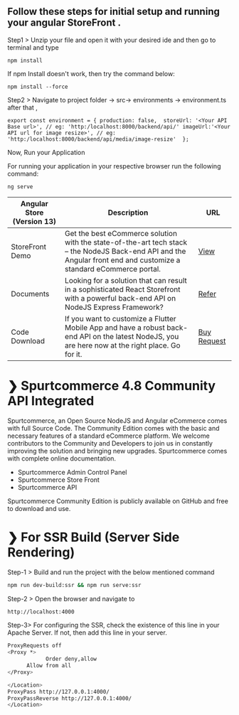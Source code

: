 

## Follow these steps for initial setup and running your angular StoreFront .

Step1 > Unzip your file and open it with your desired ide and then go to terminal and type

`npm install ` 

If npm Install doesn't work, then try the command below:

`npm install --force `

Step2 > Navigate to project folder → src→ environments → environment.ts after that ,

`export const environment = {
production: false, 
storeUrl: '<Your API Base url>', // eg: 'http:/localhost:8000/backend/api/'
imageUrl:'<Your API url for image resize>', // eg: 'http:/localhost:8000/backend/api/media/image-resize' 
};`

Now, Run your Application 

For running your application in your respective browser run the following command:

`ng serve `

| Angular Store (Version 13) | Description | URL |
| ------ | ------ | ------ |
| StoreFront Demo | Get the best eCommerce solution with the state-of-the-art tech stack – the NodeJS Back-end API and the Angular front end and customize a standard eCommerce portal.| [View](https://www.spurtcart.com)
| Documents | Looking for a solution that can result in a sophisticated React Storefront with a powerful back-end API on NodeJS Express Framework? | [Refer](https://www.spurtcommerce.dev/getting-started/development-and-setup/store-front-setup/angular-store-front)
| Code Download |If you want to customize a Flutter Mobile App and have a robust back-end API on the latest NodeJS, you are here now at the right place. Go for it.|[Buy Request](https://addon.spurtcommerce.com/details/angular-storefront-community)



#  ❯ Spurtcommerce 4.8 Community API Integrated 

Spurtcommerce, an Open Source NodeJS and Angular eCommerce comes with full Source Code. The Community Edition comes with the basic and necessary features of a standard eCommerce platform. We welcome contributors to the Community and Developers to join us in constantly improving the solution and bringing new upgrades. Spurtcommerce comes with complete online documentation.

*	Spurtcommerce Admin Control Panel 
*	Spurtcommerce Store Front
*	Spurtcommerce API 

Spurtcommerce Community Edition is publicly available on GitHub and free to download and use. 



#  ❯ For SSR Build (Server Side Rendering) 


Step-1 > Build and run the project with the below mentioned command

```sh
npm run dev-build:ssr && npm run serve:ssr

```

Step-2 > Open the browser and navigate to
```sh
http://localhost:4000
```

Step-3> For configuring the SSR, check the existence of this line in your Apache Server. If not, then add 
this line in your server. 

```sh
ProxyRequests off
<Proxy *> 
            Order deny,allow 
      Allow from all
</Proxy>

</Location>
ProxyPass http://127.0.0.1:4000/ 
ProxyPassReverse http://127.0.0.1:4000/
</Location>
```





